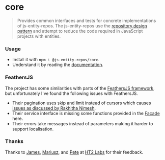 # core
> Provides common interfaces and tests for concrete implementations of js-entity-repos. The js-entity-repos use the [repository design pattern](https://msdn.microsoft.com/en-us/library/ff649690.aspx) and attempt to reduce the code required in JavaScript projects with entities.

### Usage
- Install it with `npm i @js-entity-repos/core`.
- Understand it by reading the [documentation](./docs/facade.md).

### FeathersJS
The project has some similarities with parts of the [FeathersJS framework](feathersjs.com), but unfortunately I've found the following issues with FeathersJS.

- Their pagination uses skip and limit instead of cursors which causes [issues as discussed by Rakhitha Nimesh](https://www.sitepoint.com/paginating-real-time-data-cursor-based-pagination/).
- Their service interface is missing some functions provided in the [Facade](./docs/facade.md) here.
- Their errors take messages instead of parameters making it harder to support localisation.

### Thanks
Thanks to [James](https://github.com/ht2), [Mariusz](https://github.com/mariocoski), and [Pete](https://github.com/ee0pdt) at [HT2 Labs](https://www.ht2labs.com) for their feedback.
